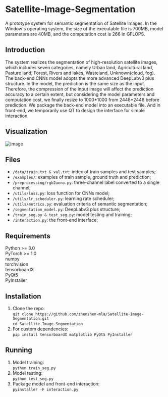 # Satellite-Image-Segmentation

  A prototype system for semantic segmentation of Satellite Images. In the Window's operating system, the size of the executable file is 700MB, model parameters are 40MB, and the computation cost is 266 in GFLOPS.
  
## Introduction
  The system realizes the segmentation of high-resolution satellite images, which includes seven categories, namely Urban land, Agricultural land, Pasture land, Forest, Rivers and lakes, Wasteland, Unknown(cloud, fog). The back-end CNNs model adopts the more advanced DeepLabv3 plus structure. In the model, the prediction is the same size as the input. Therefore, the compression of the input image will affect the prediction accuracy to a certain extent, but considering the model parameters and computation cost, we finally resize to 1000\*1000 from 2448\*2448 before prediction. We package the back-end model into an executable file. And in front-end, we temporarily use QT to design the interface for simple interaction.

## Visualization
![image](https://github.com/zhenshen-mla/Satellite-Image-Segmentation/blob/master/examples/example.jpg)

## Files
  * `/data/train.txt & val.txt`: index of train samples and test samples;
  * `/examples/`: examples of train sample, ground truth and prediction;   
  * `/preprocessing/rgb2anno.py`: three-channel label converted to a single channel;   
  * `/utils/loss.py`: loss function for CNNs model;   
  * `/utils/lr_scheduler.py`: learning rate scheduler;
  * `/utils/metrics.py`: evaluation criteria of semantic segmentation;   
  * `/segmentation_model.py`: DeepLabv3 plus structure;
  * `/train_seg.py & test_seg.py`: model testing and training;
  * `/interaction.py`: the front-end interface;
  
## Requirements  

  Python >= 3.0  
  PyTorch >= 1.0  
  numpy  
  torchvision  
  tensorboardX  
  PyQt5  
  PyInstaller  
  

## Installation
  1. Clone the repo:   
    ```
    git clone https://github.com/zhenshen-mla/Satellite-Image-Segmentation.git   
    ```   
    ```
    cd Satellite-Image-Segmentation   
    ```
  2. For custom dependencies:   
    ```
    pip install tensorboardX matplotlib PyQt5 PyInstaller   
    ```

## Running
  1. Model training:   
    ```
    python train_seg.py   
    ```   
  2. Model testing:   
    ```
    python test_seg.py   
    ```
  3. Package model and front-end interaction:   
    ```
    pyinstaller -F interaction.py   
    ```

